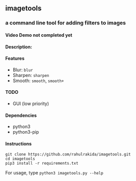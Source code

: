 ## imagetools
### a command line tool for adding filters to images

#### Video Demo not completed yet
#### Description: 

#### Features
- Blur: `blur`
- Sharpen: `sharpen`
- Smooth: `smooth`, `smooth+`

#### TODO
- GUI (low priority)

#### Dependencies
- python3
- python3-pip

#### Instructions

```
git clone https://github.com/rahulrakida/imagetools.git
cd imagetools
pip3 install -r requirements.txt
```

For usage, type `python3 imagetools.py --help`